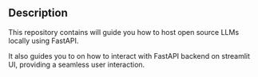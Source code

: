 ## Description

This repository contains will guide you how to host open source LLMs locally using FastAPI.

It also guides you to on how to interact with FastAPI backend on streamlit UI, providing a seamless user interaction.